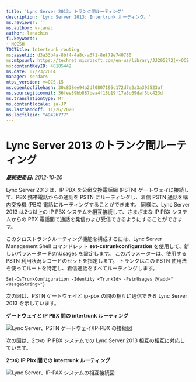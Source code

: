 ```yaml
---
title: 'Lync Server 2013: トランク間ルーティング'
description: 'Lync Server 2013: Intertrunk ルーティング。'
ms.reviewer: ''
ms.author: v-lanac
author: lanachin
f1.keywords:
- NOCSH
TOCTitle: Intertrunk routing
ms:assetid: d3a33b4a-8bf4-4a8c-a371-8ef79e740780
ms:mtpsurl: https://technet.microsoft.com/en-us/library/JJ205272(v=OCS.15)
ms:contentKeyID: 48185442
ms.date: 07/23/2014
manager: serdars
mtps_version: v=OCS.15
ms.openlocfilehash: 30c838ee94a2df0807195c172d7e2a3a393523af
ms.sourcegitcommit: 36fee89bb887bea4f18b19f17a8c69daf5bc423d
ms.translationtype: MT
ms.contentlocale: ja-JP
ms.lasthandoff: 11/26/2020
ms.locfileid: "49426777"
---
```

# <a name="intertrunk-routing-in-lync-server-2013"></a>Lync Server 2013 のトランク間ルーティング

<div data-xmlns="http://www.w3.org/1999/xhtml">

<div class="topic" data-xmlns="http://www.w3.org/1999/xhtml" data-msxsl="urn:schemas-microsoft-com:xslt" data-cs="https://msdn.microsoft.com/">

<div data-asp="https://msdn2.microsoft.com/asp">



</div>

<div id="mainSection">

<div id="mainBody">

<span> </span>

_**最終更新日:** 2012-10-20_

Lync Server 2013 は、IP PBX を公衆交換電話網 (PSTN) ゲートウェイに接続して、PBX 携帯電話からの通話を PSTN にルーティングし、着信 PSTN 通話を構内交換機 (PBX) 電話にルーティングすることができます。 同様に、Lync Server 2013 は2つ以上の IP PBX システムを相互接続して、さまざまな IP PBX システムからの PBX 電話間で通話を発信および受信できるようにすることができます。

このクロストランクルーティング機能を構成するには、Lync Server Management Shell コマンドレット **set-cstrunkconfiguration** を使用して、新しいパラメーター PstnUsages を設定します。 このパラメーターは、使用する PSTN 利用状況レコードのセットを指定します。 トランクはこの PSTN 使用法を使ってルートを特定し、着信通話をすべてルーティングします。

    Set-CsTrunkConfiguration -Identity <TrunkId> -PstnUsages @{add="<UsageString>"}

次の図は、PSTN ゲートウェイと ip-pbx の間の相互に通信できる Lync Server 2013 を示しています。

**ゲートウェイと IP PBX 間の intertrunk ルーティング**

![Lync Server、PSTN ゲートウェイ/IP-PBX の接続図](images/JJ721940.cc3858ca-2ee3-4d51-8a51-db078366b50b(OCS.15).jpg "Lync Server、PSTN ゲートウェイ/IP-PBX の接続図")

次の図は、2つの IP PBX システムでの Lync Server 2013 相互の相互に対応しています。

**2つの IP Pbx 間での intertrunk ルーティング**

![Lync Server、IP-PAX システムの相互接続図](images/JJ721940.6ba18ec9-df70-498a-9cf7-7fc41e5ec432(OCS.15).jpg "Lync Server、IP-PAX システムの相互接続図")

</div>

<span> </span>

</div>

</div>

</div>

